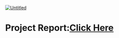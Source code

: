 
[![Untitled](https://github.com/HossamElmaghrby/Master_Embedded_Systems/assets/132132735/095a7c74-a39d-485b-83b0-702426bbe74d)](https://drive.google.com/drive/folders/16tuJcSEfpO0iyTsS4r7tgGxc8PylVL8G?usp=drive_link)

# Project Report:[Click Here](https://drive.google.com/drive/folders/16tuJcSEfpO0iyTsS4r7tgGxc8PylVL8G?usp=drive_link)
